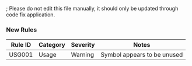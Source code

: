 ; Please do not edit this file manually, it should only be updated through code fix application.

### New Rules

| Rule ID | Category | Severity | Notes                       |
| ------- | -------- | -------- | --------------------------- |
| USG001  | Usage    | Warning  | Symbol appears to be unused |